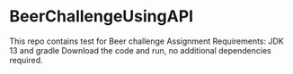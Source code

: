 # BeerChallengeUsingAPI

This repo contains test for Beer challenge Assignment
Requirements: JDK 13 and gradle
Download the code and run, no additional dependencies required.
